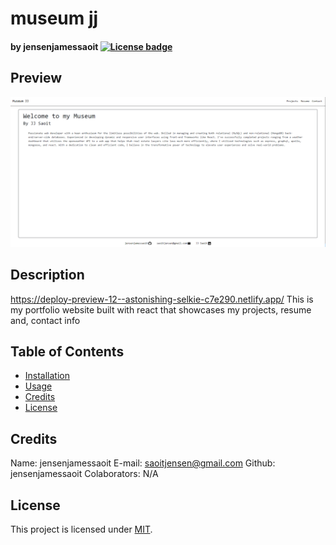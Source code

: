 # museum jj

#### by jensenjamessaoit [![License badge](https://img.shields.io/badge/license-MIT-green)](https://opensource.org/license/mit/)

## Preview

![portfolio screenshot](./image/Capture.PNG)

## Description

https://deploy-preview-12--astonishing-selkie-c7e290.netlify.app/
This is my portfolio website built with react that showcases my projects, resume and, contact info

## Table of Contents

- [Installation](#installation)
- [Usage](#usage)
- [Credits](#credits)
- [License](#license)

## Credits

Name: jensenjamessaoit
E-mail: saoitjensen@gmail.com
Github: jensenjamessaoit
Colaborators: N/A

## License

This project is licensed under [MIT](https://opensource.org/license/mit/).
